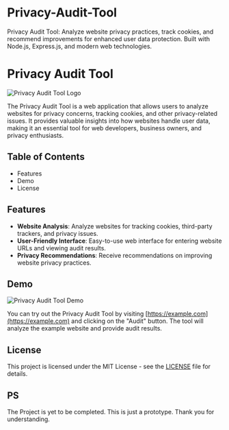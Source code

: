 # Privacy-Audit-Tool
Privacy Audit Tool: Analyze website privacy practices, track cookies, and recommend improvements for enhanced user data protection. Built with Node.js, Express.js, and modern web technologies.

# Privacy Audit Tool

![Privacy Audit Tool Logo](images/logo.png)

The Privacy Audit Tool is a web application that allows users to analyze websites for privacy concerns, tracking cookies, and other privacy-related issues. It provides valuable insights into how websites handle user data, making it an essential tool for web developers, business owners, and privacy enthusiasts.

## Table of Contents

- Features
- Demo
- License

## Features

- **Website Analysis**: Analyze websites for tracking cookies, third-party trackers, and privacy issues.
- **User-Friendly Interface**: Easy-to-use web interface for entering website URLs and viewing audit results.
- **Privacy Recommendations**: Receive recommendations on improving website privacy practices.

## Demo

![Privacy Audit Tool Demo](images/demo.gif)

You can try out the Privacy Audit Tool by visiting [https://example.com](https://example.com) and clicking on the "Audit" button. The tool will analyze the example website and provide audit results.

## License

This project is licensed under the MIT License - see the [LICENSE](LICENSE) file for details.

## PS
The Project is yet to be completed.
This is just a prototype.
Thank you for understanding.
